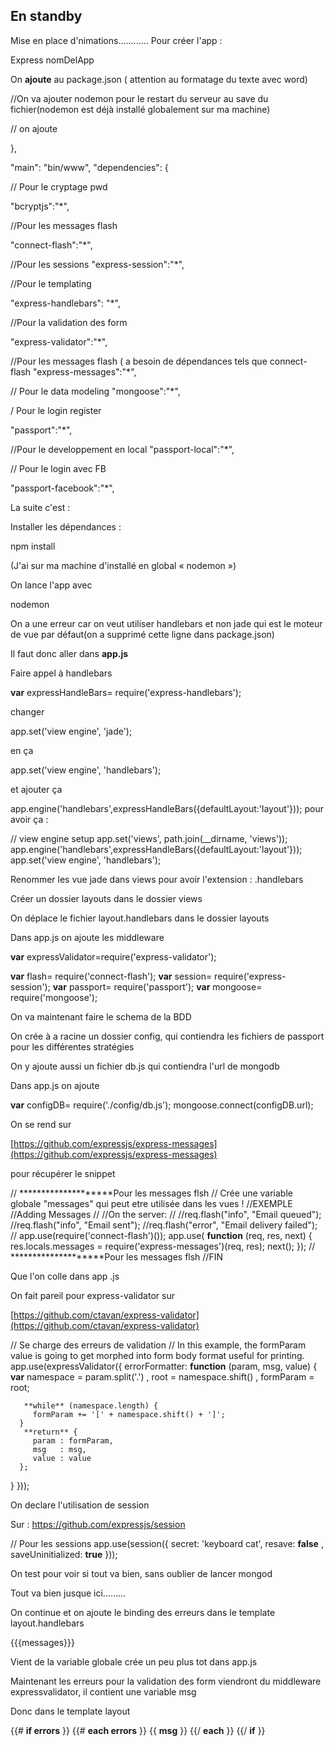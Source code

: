 <h2>En standby</h2>
Mise en place d'nimations............
Pour créer l'app :

Express nomDelApp

On **ajoute** au package.json ( attention au formatage du texte avec word)

//On va ajouter nodemon pour le restart du serveur au save du fichier(nodemon est déjà installé globalement sur ma machine)

// on ajoute

},

"main": "bin/www",
"dependencies": {

// Pour le cryptage pwd

"bcryptjs":"\*",

//Pour les messages flash

"connect-flash":"\*",

//Pour les sessions
"express-session":"\*",

//Pour le templating

"express-handlebars": "\*",

//Pour la validation des form

"express-validator":"\*",

//Pour les messages flash ( a besoin de dépendances tels que connect-flash
"express-messages":"\*",

// Pour le data modeling
"mongoose":"\*",

/ Pour le login register

"passport":"\*",

//Pour le developpement en local
"passport-local":"\*",

// Pour le login avec FB

"passport-facebook":"\*",

La suite c'est :

Installer les dépendances :

npm install

(J'ai sur ma machine d'installé en global « nodemon »)

On lance l'app avec

nodemon

On a une erreur car on veut utiliser handlebars et non jade qui est le moteur de vue par défaut(on a supprimé cette ligne dans package.json)

Il faut donc aller dans **app.js**

Faire appel à handlebars

**var** expressHandleBars= require('express-handlebars');

changer

app.set('view engine', 'jade');

en ça

app.set('view engine', 'handlebars');

et ajouter ça

app.engine('handlebars',expressHandleBars({defaultLayout:'layout'}));
pour avoir ça :

// view engine setup
app.set('views', path.join(\_\_dirname, 'views'));
app.engine('handlebars',expressHandleBars({defaultLayout:'layout'}));
app.set('view engine', 'handlebars');

Renommer les vue jade dans views pour avoir l'extension : .handlebars

Créer un dossier layouts dans le dossier views

On déplace le fichier layout.handlebars dans le dossier layouts



Dans app.js on ajoute les middleware

**var** expressValidator=require('express-validator');

**var** flash= require('connect-flash');
**var** session= require('express-session');
**var** passport= require('passport');
**var** mongoose= require('mongoose');

On va maintenant faire le schema de la BDD

On crée à a racine un dossier config, qui contiendra les fichiers de passport pour les différentes stratégies

On y ajoute aussi un fichier db.js qui contiendra l'url de mongodb

Dans app.js on ajoute

**var** configDB= require('./config/db.js');
mongoose.connect(configDB.url);



On se rend sur

[https://github.com/expressjs/express-messages](https://github.com/expressjs/express-messages)

pour récupérer le snippet

// \*\*\*\*\*\*\*\*\*\*\*\*\*\*\*\*\*\*\*\*Pour les messages flsh
// Crée une variable globale "messages" qui peut etre utilisée dans les vues !
//EXEMPLE
//Adding Messages
//
//On the server:
//
//req.flash("info", "Email queued");
//req.flash("info", "Email sent");
//req.flash("error", "Email delivery failed");
//
app.use(require('connect-flash')());
app.use( **function** (req, res, next) {
   res.locals.messages = require('express-messages')(req, res);
   next();
});
// \*\*\*\*\*\*\*\*\*\*\*\*\*\*\*\*\*\*\*\*Pour les messages flsh
//FIN

Que l'on colle dans app .js

On fait pareil pour express-validator sur

[https://github.com/ctavan/express-validator](https://github.com/ctavan/express-validator)

// Se charge des erreurs de validation
// In this example, the formParam value is going to get morphed into form body format useful for printing.
app.use(expressValidator({
   errorFormatter: **function** (param, msg, value) {
       **var** namespace = param.split('.')
         , root    = namespace.shift()
         , formParam = root;

       **while** (namespace.length) {
         formParam += '[' + namespace.shift() + ']';
      }
       **return** {
         param : formParam,
         msg   : msg,
         value : value
      };
   }
}));

On declare l'utilisation de session

Sur : https://github.com/expressjs/session

// Pour les sessions
app.use(session({
   secret: 'keyboard cat',
   resave: **false** ,
   saveUninitialized: **true**
}));

On test pour voir si tout va bien, sans oublier de lancer mongod

Tout va bien jusque ici………

On continue et on ajoute le binding des erreurs dans le template layout.handlebars

{{{messages}}}

Vient de la variable globale crée un peu plus tot dans app.js

Maintenant les erreurs pour la validation des form viendront du middleware expressvalidator, il contient une variable msg

Donc dans le template layout

{{# **if errors** }}
   {{# **each errors** }}
      {{ **msg** }}
   {{/ **each** }}
{{/ **if** }}

